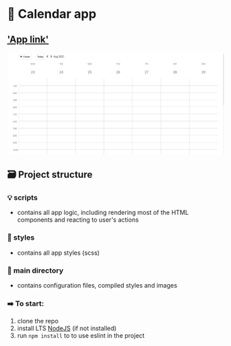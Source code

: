 # 📅 Calendar app

## ['App link'](https://art-litv.github.io/calendar)

<img src="./app.png" alt="drawing" width="700"/>

## 🗃️ Project structure

### 💡 scripts

-   contains all app logic, including rendering most of the HTML components and reacting to user's actions

### 💅 styles

-   contains all app styles (scss)

### 📁 main directory

-   contains configuration files, compiled styles and images

### ➡️ To start:

1. clone the repo
2. install LTS [NodeJS](https://nodejs.org/en/) (if not installed)
3. run `npm install` to to use eslint in the project
